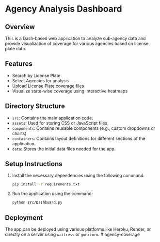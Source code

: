 # Agency Analysis Dashboard

## Overview
This is a Dash-based web application to analyze sub-agency data and provide visualization of coverage for various agencies based on license plate data.

## Features
- Search by License Plate
- Select Agencies for analysis
- Upload License Plate coverage files
- Visualize state-wise coverage using interactive heatmaps

## Directory Structure
- `src`: Contains the main application code.
- `assets`: Used for storing CSS or JavaScript files.
- `components`: Contains reusable components (e.g., custom dropdowns or charts).
- `containers`: Contains layout definitions for different sections of the application.
- `data`: Stores the initial data files needed for the app.

## Setup Instructions
1. Install the necessary dependencies using the following command:
    ```bash
    pip install -r requirements.txt
    ```

2. Run the application using the command:
    ```bash
    python src/Dashboard.py
    ```

## Deployment
The app can be deployed using various platforms like Heroku, Render, or directly on a server using `waitress` or `gunicorn`.
#   a g e n c y - c o v e r a g e 
 
 